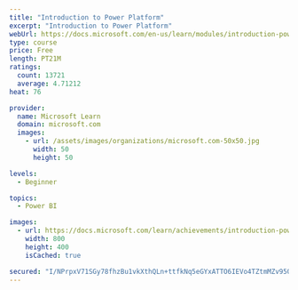 ```yaml
---
title: "Introduction to Power Platform"
excerpt: "Introduction to Power Platform"
webUrl: https://docs.microsoft.com/en-us/learn/modules/introduction-power-platform/
type: course
price: Free
length: PT21M
ratings:
  count: 13721
  average: 4.71212
heat: 76

provider:
  name: Microsoft Learn
  domain: microsoft.com
  images:
    - url: /assets/images/organizations/microsoft.com-50x50.jpg
      width: 50
      height: 50

levels:
  - Beginner

topics:
  - Power BI

images:
  - url: https://docs.microsoft.com/learn/achievements/introduction-power-platform-social.png
    width: 800
    height: 400
    isCached: true

secured: "I/NPrpxV71SGy78fhzBu1vkXthQLn+ttfkNq5eGYxATTO6IEVo4TZtmMZv95Q9OtSRPwc6zMbtBhKLvX96BIlqfvVbS4pr28HF5/blhktZlLrv/iMmVO/7IUL1RA8rpPNrMnvfybWiJaL9FPXjT1Y7Ml+8u15Vj1Ub/ffvfb0G4AEBZkBySED24Zt1/uFXWGSaUlFGDOJOIzXImZ1p5S2FOULS5Ul+iW3fjCysVCgkJSzoTw9jLs401jyNr9xU/DGnDvfIznhAx8y59W/tf9/xs5MzuaDTdRWzc4CvAcTV3TWOHZsGcN/tDT/ef5bo0MNz6N2rceP/sknXL9f+lPRtM6DQ6anrQVNn9gwX2ILowgD9YhX6ISwrX3scTtY/TDIzKmVN3Xz3FjsK2StHBzSKGgnUEqSLFJ3LonSauTzIXweaOzP4lL9G/o9GFo5wxT;5bU6g/0z5tRe7SjvDij0lQ=="
---
```


